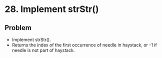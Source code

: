 # 28. Implement strStr()

## Problem
- Implement strStr().
- Returns the index of the first occurrence of needle in haystack, or -1 if needle is not part of haystack.
